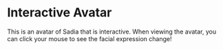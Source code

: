 # Interactive Avatar 
This is an avatar of Sadia that is interactive. When viewing the avatar, you can click your mouse to see the facial expression change!

